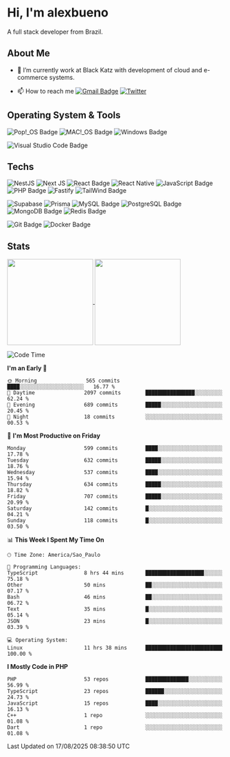 # Hi, I'm alexbueno

A full stack developer from Brazil.

## About Me

- 🌱 I’m currently work at Black Katz with development of cloud and e-commerce systems.

- 📫 How to reach me [![Gmail Badge](https://img.shields.io/badge/-gmail-c14438?style=for-the-badge&logo=Gmail&logoColor=ffffff)](mailto:alexsandrofbueno@gmail.com) [![Twitter](https://img.shields.io/badge/twitter-1DA1F2.svg?style=for-the-badge&logo=twitter&logoColor=ffffff)](https://x.com/Alex_Bueno_7)

## Operating System & Tools

![Pop!_OS Badge](https://img.shields.io/badge/Pop!__OS-48B9C7?logo=popos&logoColor=fff&style=flat)
![MAC!_OS Badge](https://img.shields.io/badge/macOS-000000?style=flat&logo=apple&logoColor=white)
![Windows Badge](https://img.shields.io/badge/Windows-0078D6?logo=windows&logoColor=fff&style=flat)

![Visual Studio Code Badge](https://img.shields.io/badge/Visual%20Studio%20Code-007ACC?logo=visualstudiocode&logoColor=fff&style=flat)

## Techs

![NestJS](https://img.shields.io/badge/nestjs-%23E0234E.svg?style=flat&logo=nestjs&logoColor=white)
![Next JS](https://img.shields.io/badge/Next-black?style=flat&logo=next.js&logoColor=white)
![React Badge](https://img.shields.io/badge/React-61DAFB?logo=react&logoColor=000&style=flat)
![React Native](https://img.shields.io/badge/react_native-%2320232a.svg?style=flat&logo=react&logoColor=%2361DAFB)
![JavaScript Badge](https://img.shields.io/badge/JavaScript-F7DF1E?logo=javascript&logoColor=000&style=flat)
![PHP Badge](https://img.shields.io/badge/PHP-777BB4?logo=php&logoColor=fff&style=flat)
![Fastify](https://img.shields.io/badge/fastify-%23000000.svg?style=flat&logo=fastify&logoColor=white)
![TailWind Badge](https://img.shields.io/badge/Tailwind_CSS-06B6D4?style=flat&logo=tailwind-css&logoColor=white)

![Supabase](https://img.shields.io/badge/Supabase-3ECF8E?style=flat&logo=supabase&logoColor=white)
![Prisma](https://img.shields.io/badge/Prisma-3982CE?style=flat&logo=Prisma&logoColor=white)
![MySQL Badge](https://img.shields.io/badge/MySQL-4479A1?logo=mysql&logoColor=fff&style=flat)
![PostgreSQL Badge](https://img.shields.io/badge/PostgreSQL-4169E1?logo=postgresql&logoColor=fff&style=flat)
![MongoDB Badge](https://img.shields.io/badge/MongoDB-47A248?logo=mongodb&logoColor=fff&style=flat)
![Redis Badge](https://img.shields.io/badge/Redis-DC382D?logo=redis&logoColor=fff&style=flat)

![Git Badge](https://img.shields.io/badge/Git-F05032?logo=git&logoColor=fff&style=flat)
![Docker Badge](https://img.shields.io/badge/Docker-2496ED?logo=docker&logoColor=fff&style=flat)


## Stats

<a href="https://github.com/anuraghazra/github-readme-stats">
  <img height=200 align="center" src="https://github-readme-stats.vercel.app/api?username=alexbueno7&theme=dark" />
</a>
<a href="https://github.com/anuraghazra/convoychat">
  <img height=200 align="center" src="https://github-readme-stats.vercel.app/api/top-langs?username=alexbueno7&layout=compact&langs_count=8&card_width=320&theme=dark" />
</a>

<!--START_SECTION:waka-->
![Code Time](http://img.shields.io/badge/Code%20Time-1%2C818%20hrs%2059%20mins-blue)

**I'm an Early 🐤** 

```text
🌞 Morning                565 commits         ████░░░░░░░░░░░░░░░░░░░░░   16.77 % 
🌆 Daytime                2097 commits        ████████████████░░░░░░░░░   62.24 % 
🌃 Evening                689 commits         █████░░░░░░░░░░░░░░░░░░░░   20.45 % 
🌙 Night                  18 commits          ░░░░░░░░░░░░░░░░░░░░░░░░░   00.53 % 
```
📅 **I'm Most Productive on Friday** 

```text
Monday                   599 commits         ████░░░░░░░░░░░░░░░░░░░░░   17.78 % 
Tuesday                  632 commits         █████░░░░░░░░░░░░░░░░░░░░   18.76 % 
Wednesday                537 commits         ████░░░░░░░░░░░░░░░░░░░░░   15.94 % 
Thursday                 634 commits         █████░░░░░░░░░░░░░░░░░░░░   18.82 % 
Friday                   707 commits         █████░░░░░░░░░░░░░░░░░░░░   20.99 % 
Saturday                 142 commits         █░░░░░░░░░░░░░░░░░░░░░░░░   04.21 % 
Sunday                   118 commits         █░░░░░░░░░░░░░░░░░░░░░░░░   03.50 % 
```


📊 **This Week I Spent My Time On** 

```text
🕑︎ Time Zone: America/Sao_Paulo

💬 Programming Languages: 
TypeScript               8 hrs 44 mins       ███████████████████░░░░░░   75.18 % 
Other                    50 mins             ██░░░░░░░░░░░░░░░░░░░░░░░   07.17 % 
Bash                     46 mins             ██░░░░░░░░░░░░░░░░░░░░░░░   06.72 % 
Text                     35 mins             █░░░░░░░░░░░░░░░░░░░░░░░░   05.14 % 
JSON                     23 mins             █░░░░░░░░░░░░░░░░░░░░░░░░   03.39 % 

💻 Operating System: 
Linux                    11 hrs 38 mins      █████████████████████████   100.00 % 
```

**I Mostly Code in PHP** 

```text
PHP                      53 repos            ██████████████░░░░░░░░░░░   56.99 % 
TypeScript               23 repos            ██████░░░░░░░░░░░░░░░░░░░   24.73 % 
JavaScript               15 repos            ████░░░░░░░░░░░░░░░░░░░░░   16.13 % 
C++                      1 repo              ░░░░░░░░░░░░░░░░░░░░░░░░░   01.08 % 
Dart                     1 repo              ░░░░░░░░░░░░░░░░░░░░░░░░░   01.08 % 
```




 Last Updated on 17/08/2025 08:38:50 UTC
<!--END_SECTION:waka-->
